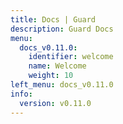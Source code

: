 ```yaml
---
title: Docs | Guard
description: Guard Docs
menu:
  docs_v0.11.0:
    identifier: welcome
    name: Welcome
    weight: 10
left_menu: docs_v0.11.0
info:
  version: v0.11.0
---
```


